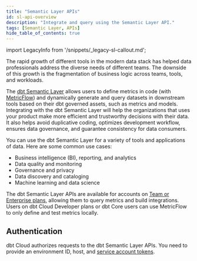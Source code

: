 ```yaml
---
title: "Semantic Layer APIs"
id: sl-api-overview
description: "Integrate and query using the Semantic Layer API."
tags: [Semantic Layer, APIs]
hide_table_of_contents: true
---
```


<VersionBlock lastVersion="1.5">

import LegacyInfo from '/snippets/_legacy-sl-callout.md';

<LegacyInfo />

</VersionBlock>

The rapid growth of different tools in the modern data stack has helped data professionals address the diverse needs of different teams. The downside of this growth is the fragmentation of business logic across teams, tools, and workloads.

The [dbt Semantic Layer](/docs/use-dbt-semantic-layer/dbt-sl) allows users to define metrics in code (with [MetricFlow](/docs/build/about-metricflow)) and dynamically generate and query datasets in downstream tools based on their dbt governed assets, such as metrics and models. Integrating with the dbt Semantic Layer will help the organizations that uses your product make more efficient and trustworthy decisions with their data. It also helps avoid duplicative coding, optimizes development workflow, ensures data governance, and guarantee consistency for data consumers.  

You can use the dbt Semantic Layer for a variety of tools and applications of data. Here are some common use cases:

* Business intelligence (BI), reporting, and analytics
* Data quality and monitoring
* Governance and privacy
* Data discovery and cataloging
* Machine learning and data science

The dbt Semantic Layer APIs are available for accounts on [Team or Enterprise plans](https://www.getdbt.com/pricing/), allowing them to query metrics and build integrations. Users on dbt Cloud Developer plans or dbt Core users can use MetricFlow to only define and test metrics locally. 

<div className="grid--3-col">

<Card
    title="JDBC API"
    body="Use a JDBC driver to query metrics in downstream tools."
    link="/docs/dbt-cloud-apis/sl-jdbc"
    icon="dbt-bit"/>

<Card
    title="GraphQL API"
    body="Use GraphQL to query metrics in downstream tools."
    link="/docs/dbt-cloud-apis/sl-graphql"
    icon="dbt-bit"/>

<Card
    title="Semantic manifest"
    body="Learn about the semantic manifest.json file and how you can use artifacts to gain insights about your Semantic Layer."
    link="/docs/dbt-cloud-apis/sl-manifest"
    icon="dbt-bit"/>

</div>

## Authentication

dbt Cloud authorizes requests to the dbt Semantic Layer APIs. You need to provide an environment ID, host, and [service account tokens](/docs/dbt-cloud-apis/service-tokens).
